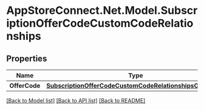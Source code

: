 # AppStoreConnect.Net.Model.SubscriptionOfferCodeCustomCodeRelationships

## Properties

Name | Type | Description | Notes
------------ | ------------- | ------------- | -------------
**OfferCode** | [**SubscriptionOfferCodeCustomCodeRelationshipsOfferCode**](SubscriptionOfferCodeCustomCodeRelationshipsOfferCode.md) |  | [optional] 

[[Back to Model list]](../README.md#documentation-for-models) [[Back to API list]](../README.md#documentation-for-api-endpoints) [[Back to README]](../README.md)

